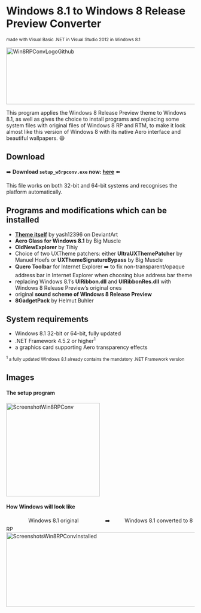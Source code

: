 # Windows 8.1 to Windows 8 Release Preview Converter
<sup>made with Visual Basic .NET in Visual Studio 2012 in Windows 8.1</sub>

<img width="570" height="152" alt="Win8RPConvLogoGithub" src="https://github.com/user-attachments/assets/f29a00e4-fc21-4727-9c3c-970088a326a3" />

This program applies the Windows 8 Release Preview theme to Windows 8.1, as well as gives the choice to install programs and replacing some system files with original files of Windows 8 RP and RTM, to make it look almost like this version of Windows 8 with its native Aero interface and beautiful wallpapers. 😄

## Download
➡️ <b>Download <code>setup_w8rpconv.exe</code> now: <a href="https://github.com/win8-png/win8rpconv/releases/latest">here</a></b> ⬅️

This file works on both 32-bit and 64-bit systems and recognises the platform automatically.

## Programs and modifications which can be installed
* <a href="https://www.deviantart.com/yash12396/art/Windows-8-Release-Preview-VS-for-Windows-8-1-1-764774206"><b>Theme itself</b></a> by yash12396 on DeviantArt
* <b>Aero Glass for Windows 8.1</b> by Big Muscle
* <b>OldNewExplorer</b> by Tihiy
* Choice of two UXTheme patchers: either <b>UltraUXThemePatcher</b> by Manuel Hoefs or <b>UXThemeSignatureBypass</b> by Big Muscle
* <b>Quero Toolbar</b> for Internet Explorer ➡️ to fix non-transparent/opaque address bar in Internet Explorer when choosing blue address bar theme
* replacing Windows 8.1’s <b>UIRibbon.dll</b> and <b>UIRibbonRes.dll</b> with Windows 8 Release Preview’s original ones
* original <b>sound scheme of Windows 8 Release Preview</b>
* <b>8GadgetPack</b> by Helmut Buhler

## System requirements
* Windows 8.1 32-bit or 64-bit, fully updated
* .NET Framework 4.5.2 or higher<sup>1</sup>
* a graphics card supporting Aero transparency effects

<sub><sup>1</sup> a fully updated Windows 8.1 already contains the mandatory .NET Framework version</sub>

## Images
#### The setup program
<img width="250" alt="ScreenshotWin8RPConv" src="https://github.com/user-attachments/assets/f5249479-9ea0-40fb-bdbd-8eabfdcceda5" />

#### How Windows will look like
&nbsp;&nbsp;&nbsp;&nbsp;&nbsp;&nbsp;&nbsp;&nbsp;&nbsp;&nbsp;&nbsp;&nbsp;&nbsp;&nbsp; Windows 8.1 original &nbsp;&nbsp;&nbsp;&nbsp;&nbsp;&nbsp;&nbsp;&nbsp;&nbsp;&nbsp;&nbsp;&nbsp;&nbsp;&nbsp;&nbsp;&nbsp; ➡️ &nbsp;&nbsp;&nbsp;&nbsp;&nbsp;&nbsp;&nbsp;&nbsp; Windows 8.1 converted to 8 RP
<br />
<img width="600" height="200" alt="ScreenshotsWin8RPConvInstalled" src="https://github.com/user-attachments/assets/26f0fb29-5b9c-48d6-980a-e5e0749e0052" />
